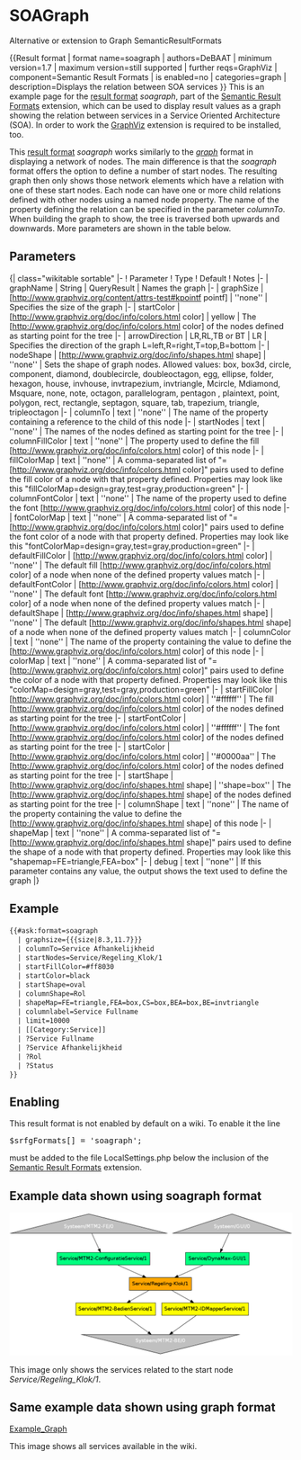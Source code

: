 SOAGraph
========

Alternative or extension to Graph SemanticResultFormats

{{Result format
| format name=soagraph
| authors=DeBAAT
| minimum version=1.7
| maximum version=still supported
| further reqs=GraphViz
| component=Semantic Result Formats
| is enabled=no
| categories=graph
| description=Displays the relation between SOA services
}}
This is an example page for the [result format](http://www.semantic-mediawiki.org/wiki/Help:Result_formats) _soagraph_, part of the [Semantic Result Formats](http://www.semantic-mediawiki.org/wiki/Semantic_Result_Formats) extension, which can be used to display result values as a graph showing the relation between services in a Service Oriented Architecture (SOA). In order to work the [GraphViz](http://www.semantic-mediawiki.org/wiki/GraphViz) extension is required to be installed, too.

This [result format](http://www.semantic-mediawiki.org/wiki/Help:Result_formats) _soagraph_ works similarly to the [_graph_](http://www.semantic-mediawiki.org/wiki/Help:Graph_format) format in displaying a network of nodes. The main difference is that the _soagraph_ format offers the option to define a number of start nodes. The resulting graph then only shows those network elements which have a relation with one of these start nodes. Each node can have one or more child relations defined with other nodes using a named node property. The name of the property defining the relation can be specified in the parameter _columnTo_. When building the graph to show, the tree is traversed both upwards and downwards. More parameters are shown in the table below.


Parameters
----------
<!-- This is an auto-generated table of parameter descriptions that displays up to date docs for the installed version of SMW. Do not attempt to modify or translate in-wiki. For more info contact User:Jeroen De Dauw {{#smwdoc:graph}} -->

{| class="wikitable sortable"
|-
! Parameter
! Type 
! Default 
! Notes
|-
| graphName
| String
| QueryResult
| Names the graph
|-
| graphSize
| [http://www.graphviz.org/content/attrs-test#kpointf pointf]
| ''none''
| Specifies the size of the graph
|-
| startColor
| [http://www.graphviz.org/doc/info/colors.html color]
| yellow
| The [http://www.graphviz.org/doc/info/colors.html color] of the nodes defined as starting point for the tree
|-
| arrowDirection
| LR,RL,TB or BT
| LR
| Specifies the direction of the graph L=left,R=right,T=top,B=bottom
|-
| nodeShape
| [http://www.graphviz.org/doc/info/shapes.html shape]
| ''none''
| Sets the shape of graph nodes. Allowed values: box, box3d, circle, component, diamond, doublecircle, doubleoctagon, egg, ellipse, folder, hexagon, house, invhouse, invtrapezium, invtriangle, Mcircle, Mdiamond, Msquare, none, note, octagon, parallelogram, pentagon , plaintext, point, polygon, rect, rectangle, septagon, square, tab, trapezium, triangle, tripleoctagon
|-
| columnTo
| text
| ''none''
| The name of the property containing a reference to the child of this node
|-
| startNodes
| text
| ''none''
| The names of the nodes defined as starting point for the tree
|-
| columnFillColor
| text
| ''none''
| The property used to define the fill [http://www.graphviz.org/doc/info/colors.html color] of this node
|-
| fillColorMap
| text
| ''none''
| A comma-separated list of "<value>=[http://www.graphviz.org/doc/info/colors.html color]" pairs used to define the fill color of a node with that property defined. Properties may look like this "fillColorMap=design=gray,test=gray,production=green"
|-
| columnFontColor
| text
| ''none''
| The name of the property used to define the font [http://www.graphviz.org/doc/info/colors.html color] of this node
|-
| fontColorMap
| text
| ''none''
| A comma-separated list of "<value>=[http://www.graphviz.org/doc/info/colors.html color]" pairs used to define the font color of a node with that property defined. Properties may look like this "fontColorMap=design=gray,test=gray,production=green"
|-
| defaultFillColor
| [http://www.graphviz.org/doc/info/colors.html color]
| ''none''
| The default fill [http://www.graphviz.org/doc/info/colors.html color] of a node when none of the defined property values match
|-
| defaultFontColor
| [http://www.graphviz.org/doc/info/colors.html color]
| ''none''
| The default font [http://www.graphviz.org/doc/info/colors.html color] of a node when none of the defined property values match
|-
| defaultShape
| [http://www.graphviz.org/doc/info/shapes.html shape]
| ''none''
| The default [http://www.graphviz.org/doc/info/shapes.html shape] of a node when none of the defined property values match
|-
| columnColor
| text
| ''none''
| The name of the property containing the value to define the [http://www.graphviz.org/doc/info/colors.html color] of this node
|-
| colorMap
| text
| ''none''
| A comma-separated list of "<value>=[http://www.graphviz.org/doc/info/colors.html color]" pairs used to define the color of a node with that property defined. Properties may look like this "colorMap=design=gray,test=gray,production=green"
|-
| startFillColor
| [http://www.graphviz.org/doc/info/colors.html color]
| ''#ffffff''
| The fill [http://www.graphviz.org/doc/info/colors.html color] of the nodes defined as starting point for the tree
|-
| startFontColor
| [http://www.graphviz.org/doc/info/colors.html color]
| ''#ffffff''
| The font [http://www.graphviz.org/doc/info/colors.html color] of the nodes defined as starting point for the tree
|-
| startColor
| [http://www.graphviz.org/doc/info/colors.html color]
| ''#0000aa''
| The [http://www.graphviz.org/doc/info/colors.html color] of the nodes defined as starting point for the tree
|-
| startShape
| [http://www.graphviz.org/doc/info/shapes.html shape]
| ''shape=box''
| The [http://www.graphviz.org/doc/info/shapes.html shape] of the nodes defined as starting point for the tree
|-
| columnShape
| text
| ''none''
| The name of the property containing the value to define the [http://www.graphviz.org/doc/info/shapes.html shape] of this node
|-
| shapeMap
| text
| ''none''
| A comma-separated list of "<value>=[http://www.graphviz.org/doc/info/shapes.html shape]" pairs used to define the shape of a node with that property defined. Properties may look like this "shapemap=FE=triangle,FEA=box"
|-
| debug
| text
| ''none''
| If this parameter contains any value, the output shows the text used to define the graph
|}

Example
-------

    {{#ask:format=soagraph
      | graphsize={{{size|8.3,11.7}}}
      | columnTo=Service Afhankelijkheid
      | startNodes=Service/Regeling_Klok/1
      | startFillColor=#ff8030
      | startColor=black
      | startShape=oval
      | columnShape=Rol
      | shapeMap=FE=triangle,FEA=box,CS=box,BEA=box,BE=invtriangle
      | columnlabel=Service Fullname
      | limit=10000
      | [[Category:Service]]
      | ?Service Fullname
      | ?Service Afhankelijkheid
      | ?Rol
      | ?Status
    }}

Enabling
--------
This result format is not enabled by default on a wiki. To enable it the line 
    <pre lang="php">$srfgFormats[] = 'soagraph';</pre>
must be added to the file LocalSettings.php below the inclusion of the [Semantic Result Formats](http://www.semantic-mediawiki.org/wiki/Semantic_Result_Formats) extension.

Example data shown using soagraph format
----------------------------------------

![Example_SOAGraph](https://github.com/DeBAAT/SOAGraph/blob/master/Example_SOAGraph.png)

This image only shows the services related to the start node _Service/Regeling_Klok/1_.

Same example data shown using graph format
------------------------------------------

[Example_Graph](https://github.com/DeBAAT/SOAGraph/blob/master/Example_Graph.png)

This image shows all services available in the wiki.

